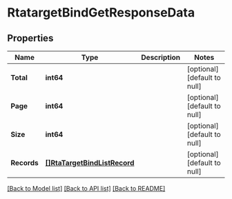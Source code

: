 # RtatargetBindGetResponseData

## Properties
Name | Type | Description | Notes
------------ | ------------- | ------------- | -------------
**Total** | **int64** |  | [optional] [default to null]
**Page** | **int64** |  | [optional] [default to null]
**Size** | **int64** |  | [optional] [default to null]
**Records** | [**[]RtaTargetBindListRecord**](rta_target_bind_list_record.md) |  | [optional] [default to null]

[[Back to Model list]](../README.md#documentation-for-models) [[Back to API list]](../README.md#documentation-for-api-endpoints) [[Back to README]](../README.md)



